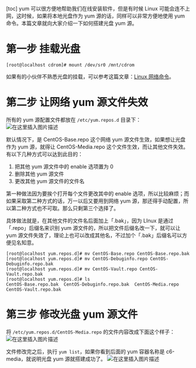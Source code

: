[toc]
yum 可以很方便地帮助我们在线安装软件，但是有时候 Linux 可能会连不上网，这时候，如果将本地光盘作为 yum 源的话，同样可以非常方便地使用 yum 命令。本篇文章就向大家介绍一下如何搭建光盘 yum 源。

# 第一步 挂载光盘

```shell
[root@localhost cdrom]# mount /dev/sr0 /mnt/cdrom
```

如果有的小伙伴不熟悉光盘的挂载，可以参考这篇文章：[Linux 网络命令](https://blog.csdn.net/young2415/article/details/89415750#10_mount_124)。

# 第二步 让网络 yum 源文件失效

所有的 yum 源配置文件都放在 `/etc/yum.repos.d` 目录下：
![在这里插入图片描述](https://img-blog.csdnimg.cn/20190501214308340.png)

默认情况下，是 CentOS-Base.repo 这个网络 yum 源文件生效，如果想让光盘作为 yum 源，就得让 CentOS-Media.repo 这个文件生效，而让其他文件失效。有以下几种方式可以达到此目的：

1. 把其他 yum 源文件中的 enable 选项置为 0
2. 删除其他 yum 源文件
3. 更改其他 yum 源文件的文件名

第一种做法因为要挨个打开每个文件更改其中的 enable 选项，所以比较麻烦；而如果采取第二种方式的话，万一以后又要用到网络 yum 源，那还得手动配置，所以第二种方式也不可取。那么只剩第三个选择了。

具体做法就是，在其他文件的文件名后面加上「.bak」，因为 LInux 是通过「.repo」后缀名来识别 yum 源文件的，所以把文件后缀名改一下，就可以让 yum 源文件失效了，理论上也可以改成其他名，不过加个「.bak」后缀名可以方便见名知意。

```shell
[root@localhost yum.repos.d]# mv CentOS-Base.repo CentOS-Base.repo.bak
[root@localhost yum.repos.d]# mv CentOS-Debuginfo.repo CentOS-Debuginfo.repo.bak
[root@localhost yum.repos.d]# mv CentOS-Vault.repo CentOS-Vault.repo.bak             
[root@localhost yum.repos.d]# ls
CentOS-Base.repo.bak  CentOS-Debuginfo.repo.bak  CentOS-Media.repo  CentOS-Vault.repo.bak
```

# 第三步 修改光盘 yum 源文件

将 `/etc/yum.repos.d/CentOS-Media.repo` 的文件内容改成下面这个样子：
![在这里插入图片描述](https://img-blog.csdnimg.cn/20190501214352161.png?x-oss-process=image/watermark,type_ZmFuZ3poZW5naGVpdGk,shadow_10,text_aHR0cHM6Ly9ibG9nLmNzZG4ubmV0L3lvdW5nMjQxNQ==,size_16,color_FFFFFF,t_70)

文件修改完之后，执行 `yum list`，如果你看到后面的 yum 容器名称是 c6-media，就说明光盘 yum 源就搭建成功了。
![在这里插入图片描述](https://img-blog.csdnimg.cn/20190501214408105.png?x-oss-process=image/watermark,type_ZmFuZ3poZW5naGVpdGk,shadow_10,text_aHR0cHM6Ly9ibG9nLmNzZG4ubmV0L3lvdW5nMjQxNQ==,size_16,color_FFFFFF,t_70)
